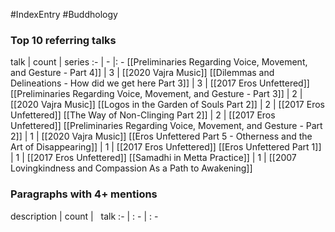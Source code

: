 #IndexEntry #Buddhology

### Top 10 referring talks
talk | count | series
:- | - |: -
[[Preliminaries Regarding Voice, Movement, and Gesture - Part 4]] | 3 | [[2020 Vajra Music]]
[[Dilemmas and Delineations - How did we get here Part 3]] | 3 | [[2017 Eros Unfettered]]
[[Preliminaries Regarding Voice, Movement, and Gesture - Part 3]] | 2 | [[2020 Vajra Music]]
[[Logos in the Garden of Souls Part 2]] | 2 | [[2017 Eros Unfettered]]
[[The Way of Non-Clinging Part 2]] | 2 | [[2017 Eros Unfettered]]
[[Preliminaries Regarding Voice, Movement, and Gesture - Part 2]] | 1 | [[2020 Vajra Music]]
[[Eros Unfettered Part 5 - Otherness and the Art of Disappearing]] | 1 | [[2017 Eros Unfettered]]
[[Eros Unfettered Part 1]] | 1 | [[2017 Eros Unfettered]]
[[Samadhi in Metta Practice]] | 1 | [[2007 Lovingkindness and Compassion As a Path to Awakening]]

### Paragraphs with 4+ mentions
description | count | &nbsp;&nbsp;talk
:- | : - | : -

